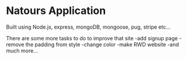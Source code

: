 # Natours Application

Built using Node.js, express, mongoDB, mongoose, pug, stripe etc...

There are some more tasks to do to improve that site
-add signup page
-remove the padding from style
-change color
-make RWD website
-and much more...
